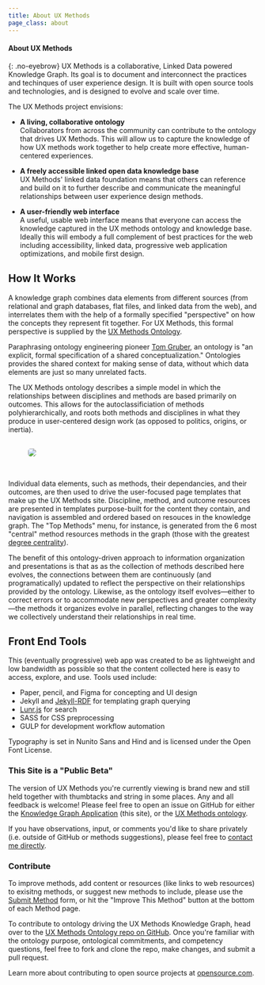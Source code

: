 ```yaml
---
title: About UX Methods
page_class: about
---
```

<section class="resource">
<article>
<section markdown="1">

# About UX Methods 
{: .no-eyebrow}
UX Methods is a collaborative, Linked Data powered Knowledge Graph. Its goal is to document and interconnect the practices and techinques of user experience design. It is built with open source tools and technologies, and is designed to evolve and scale over time.

The UX Methods project envisions: 

- **A living, collaborative ontology**  
Collaborators from across the community can contribute to the ontology that drives UX Methods. This will allow us to capture the knowledge of how UX methods work together to help create more effective, human-centered experiences.

- **A freely accessible linked open data knowledge base**  
UX Methods' linked data foundation means that others can reference and build on it to further describe and communicate the meaningful relationships between user experience design methods. 

- **A user-friendly web interface**  
A useful, usable web interface means that everyone can access the knowledge captured in the UX methods ontology and knowledge base. Ideally this will embody a full complement of best practices for the web including accessibility, linked data, progressive web application optimizations, and mobile first design. 

## How It Works
A knowledge graph combines data elements from different sources (from relational and graph databases, flat files, and linked data from the web), and interrelates them with the help of a formally specified "perspective" on how the concepts they represent fit together. For UX Methods, this formal perspective is supplied by the [UX Methods Ontology]({{site.ontology_repo}}). 

Paraphrasing ontology engineering pioneer [Tom Gruber](http://www-ksl.stanford.edu/kst/what-is-an-ontology.html), an ontology is "an  explicit, formal specification of a shared conceptualization." Ontologies provides the shared context for making sense of data, without which data elements are just so many unrelated facts. 

The UX Methods ontology describes a simple model in which the relationships between disciplines and methods are based primarily on outcomes. This allows for the autoclassificiation of methods polyhierarchically, and roots both methods and disciplines in what they produce in user-centered design work (as opposed to politics, origins, or inertia).

<figure>
  <img style="border-radius: 5px; margin: 1rem 0 2rem;" src="https://user-images.githubusercontent.com/3710835/99914748-582cd280-2cb4-11eb-8cf7-3d4709e98c0a.png">
</figure>

Individual data elements, such as methods, their dependancies, and their outcomes, are then used to drive the user-focused page templates that make up the UX Methods site. Discipline, method, and outcome resources are presented in templates purpose-built for the content they contain, and navigation is assembled and ordered based on resouces in the knowledge graph. The "Top Methods" menu, for instance, is generated from the 6 most "central" method resources methods in the graph (those with the greatest [degree centrality](https://en.wikipedia.org/wiki/Centrality)). 

The benefit of this ontology-driven approach to information organization and presentations is that as as the collection of methods described here evolves, the connections between them are continuously (and programatically) updated to reflect the perspective on their relationships provided by the ontology. Likewise, as the ontology itself evolves&mdash;either to correct errors or to accommodate new perspectives and greater complexity&mdash;the methods it organizes evolve in parallel, reflecting changes to the way we collectively understand their relationships in real time. 

## Front End Tools
This (eventually progressive) web app was created to be as lightweight and low bandwidth as possible so that the content collected here is easy to access, explore, and use. Tools used include: 

- Paper, pencil, and Figma for concepting and UI design
- Jekyll and [Jekyll-RDF](https://github.com/AKSW/jekyll-rdf) for templating graph querying
- [Lunr.js](https://lunrjs.com/) for search
- SASS for CSS preprocessing
- GULP for development workflow automation

Typography is set in Nunito Sans and Hind and is licensed under the Open Font License. 
</section>
</article>

<aside markdown="1">

### This Site is a "Public Beta"
The version of UX Methods you're currently viewing is brand new and still held together with thumbtacks and string in some places. Any and all feedback is welcome! Please feel free to open an issue on GitHub for either the [Knowledge Graph Application]({{site.kg_repo}}/issues) (this site), or the [UX Methods ontology]({{site.ontology_repo}}/issues). 

If you have observations, input, or comments you'd like to share privately (i.e. outside of GitHub or methods suggestions), please feel free to [contact me directly](https://www.andyfitzgeraldconsulting.com/contact/).

### Contribute
To improve methods, add content or resources (like links to web resources) to exisitng methods, or suggest new methods to include, please use the [Submit Method](/submit-method) form, or hit the "Improve This Method" button at the bottom of each Method page. 

To contribute to ontology driving the UX Methods Knowledge Graph, head over to the [UX Methods Ontology repo on GitHub](https://github.com/andybywire/ux-methods-ontology). Once you're familiar with the ontology purpose, ontological commitments, and competency questions, feel free to fork and clone the repo, make changes, and submit a pull request. 

Learn more about contributing to open source projects at [opensource.com](https://opensource.com/article/19/7/create-pull-request-github). 
</aside>
</section>